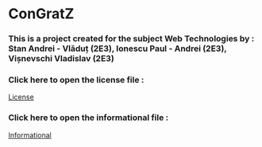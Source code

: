 # ConGratZ
### This is a project created for the subject Web Technologies by : Stan Andrei - Vlăduț  (2E3), Ionescu Paul - Andrei (2E3), Vișnevschi Vladislav  (2E3)

### Click here to open the license file :
[License](./others/License.md)

### Click here to open the informational file :
[Informational](./others/Informational.md)
